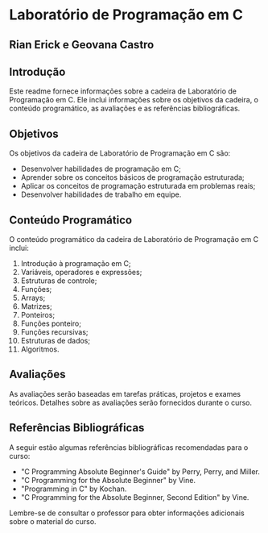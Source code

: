 # Laboratório de Programação em C
## Rian Erick e Geovana Castro

## Introdução

Este readme fornece informações sobre a cadeira de Laboratório de Programação em C. Ele inclui informações sobre os objetivos da cadeira, o conteúdo programático, as avaliações e as referências bibliográficas.

## Objetivos

Os objetivos da cadeira de Laboratório de Programação em C são:

- Desenvolver habilidades de programação em C;
- Aprender sobre os conceitos básicos de programação estruturada;
- Aplicar os conceitos de programação estruturada em problemas reais;
- Desenvolver habilidades de trabalho em equipe.

## Conteúdo Programático

O conteúdo programático da cadeira de Laboratório de Programação em C inclui:

1. Introdução à programação em C;
2. Variáveis, operadores e expressões;
3. Estruturas de controle;
4. Funções;
5. Arrays;
6. Matrizes;
7. Ponteiros;
8. Funções ponteiro;
9. Funções recursivas;
10. Estruturas de dados;
11. Algoritmos.

## Avaliações

As avaliações serão baseadas em tarefas práticas, projetos e exames teóricos. Detalhes sobre as avaliações serão fornecidos durante o curso.

## Referências Bibliográficas

A seguir estão algumas referências bibliográficas recomendadas para o curso:

- "C Programming Absolute Beginner's Guide" by Perry, Perry, and Miller.
- "C Programming for the Absolute Beginner" by Vine.
- "Programming in C" by Kochan.
- "C Programming for the Absolute Beginner, Second Edition" by Vine.

Lembre-se de consultar o professor para obter informações adicionais sobre o material do curso.
